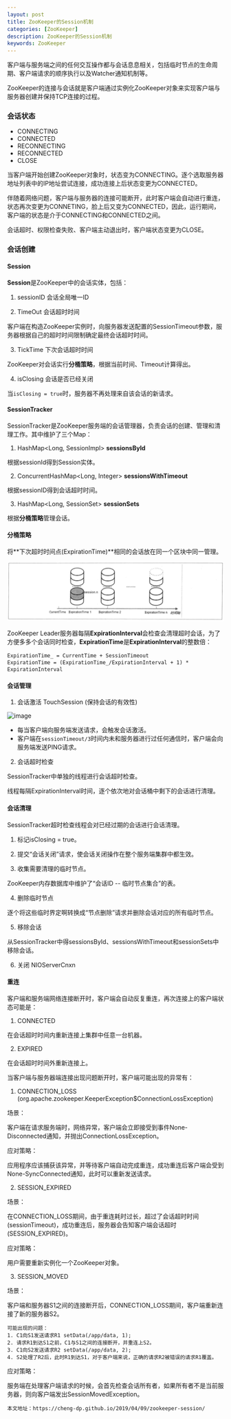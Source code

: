 ```yaml
---
layout: post
title: ZooKeeper的Session机制
categories: [ZooKeeper]
description: ZooKeeper的Session机制
keywords: ZooKeeper
---
```


客户端与服务端之间的任何交互操作都与会话息息相关，包括临时节点的生命周期、客户端请求的顺序执行以及Watcher通知机制等。

ZooKeeper的连接与会话就是客户端通过实例化ZooKeeper对象来实现客户端与服务器创建并保持TCP连接的过程。

### 会话状态

- CONNECTING
- CONNECTED
- RECONNECTING
- RECONNECTED
- CLOSE

当客户端开始创建ZooKeeper对象时，状态变为CONNECTING。逐个选取服务器地址列表中的IP地址尝试连接，成功连接上后状态变更为CONNECTED。

伴随着网络问题，客户端与服务器的连接可能断开，此时客户端会自动进行重连，状态再次变更为CONNETING，脸上后又变为CONNECTED，因此，运行期间，客户端的状态是介于CONNECTING和CONNECTED之间。

会话超时、权限检查失败、客户端主动退出时，客户端状态变更为CLOSE。

### 会话创建

#### Session

**Session**是ZooKeeper中的会话实体，包括：
1. sessionID 会话全局唯一ID

2. TimeOut 会话超时时间

客户端在构造ZooKeeper实例时，向服务器发送配置的SessionTimeout参数，服务器根据自己的超时时间限制确定最终会话超时时间。

3. TickTime 下次会话超时时间

ZooKeeper对会话实行**分桶策略**，根据当前时间、Timeout计算得出。

4. isClosing 会话是否已经关闭

当`isClosing = true`时，服务器不再处理来自该会话的新请求。


#### SessionTracker

SessionTracker是ZooKeeper服务端的会话管理器，负责会话的创建、管理和清理工作。其中维护了三个Map：

1. HashMap<Long, SessionImpl> **sessionsById**

根据sessionId得到Session实体。

2. ConcurrentHashMap<Long, Integer> **sessionsWithTimeout**

根据sessionID得到会话超时时间。

3. HashMap<Long, SessionSet> **sessionSets**

根据**分桶策略**管理会话。

#### 分桶策略

将**下次超时时间点(ExpirationTime)**相同的会话放在同一个区块中同一管理。

![image](https://raw.githubusercontent.com/cheng-dp/ImageHostInGithub/master/zookeeper_session_bucket_expiration_management.png)

ZooKeeper Leader服务器每隔**ExpirationInterval**会检查会清理超时会话，为了方便多多个会话同时检查，**ExpirationTime**是**ExpirationInterval**的整数倍：

```
ExpirationTime_ = CurrentTime + SessionTimeout
ExpirationTime = (ExpirationTime_/ExpirationInterval + 1) * ExpirationInterval
```

#### 会话管理

1. 会话激活 TouchSession (保持会话的有效性)

![image](https://raw.githubusercontent.com/cheng-dp/ImageHostInGithub/master/Users/cdp/Work/ImageHostInGithub/zookeeper_session_touch.png)

- 每当客户端向服务端发送请求，会触发会话激活。
- 客户端在`sessionTimeout/3`时间内未和服务器进行过任何通信时，客户端会向服务端发送PING请求。

2. 会话超时检查

SessionTracker中单独的线程进行会话超时检查。

线程每隔ExpirationInterval时间，逐个依次地对会话桶中剩下的会话进行清理。

#### 会话清理

SessionTracker超时检查线程会对已经过期的会话进行会话清理。

1. 标记isClosing = true。

2. 提交“会话关闭”请求，使会话关闭操作在整个服务端集群中都生效。

3. 收集需要清理的临时节点。

ZooKeeper内存数据库中维护了“会话ID -- 临时节点集合”的表。

4. 删除临时节点

逐个将这些临时界定啊转换成“节点删除”请求并删除会话对应的所有临时节点。

5. 移除会话

从SessionTracker中得sessionsById、sessionsWithTimeout和sessionSets中移除会话。

6. 关闭 NIOServerCnxn

#### 重连

客户端和服务端网络连接断开时，客户端会自动反复重连，再次连接上的客户端状态可能是：

1. CONNECTED

在会话超时时间内重新连接上集群中任意一台机器。

2. EXPIRED

在会话超时时间外重新连接上。


当客户端与服务器端连接出现问题断开时，客户端可能出现的异常有：

1. CONNECTION_LOSS (org.apache.zookeeper.KeeperException$ConnectionLossException)

场景：

客户端在请求服务端时，网络异常，客户端会立即接受到事件None-Disconnected通知，并抛出ConnectionLossException。

应对策略：

应用程序应该捕获该异常，并等待客户端自动完成重连，成功重连后客户端会受到None-SyncConnected通知，此时可以重新发送请求。

2. SESSION_EXPIRED

场景：

在CONNECTION\_LOSS期间，由于重连耗时过长，超过了会话超时时间(sessionTimeout)，成功重连后，服务器会告知客户端会话超时(SESSION_EXPIRED)。

应对策略：

用户需要重新实例化一个ZooKeeper对象。

3. SESSION_MOVED

场景：

客户端和服务器S1之间的连接断开后，CONNECTION_LOSS期间，客户端重新连接了新的服务器S2。

```
可能出现的问题：
1. C1向S1发送请求R1 setData(/app/data, 1);
2. 请求R1到达S1之前，C1与S1之间的连接断开，并重连上S2。
3. C1向S2发送请求R2 setData(/app/data, 2);
4. S2处理了R2后，此时R1到达S1，对于客户端来说，正确的请求R2被错误的请求R1覆盖。
```

应对策略：

服务端在处理客户端请求的时候，会首先检查会话所有者，如果所有者不是当前服务器，则向客户端发出SessionMovedException。
 
```
本文地址：https://cheng-dp.github.io/2019/04/09/zookeeper-session/
```
 
